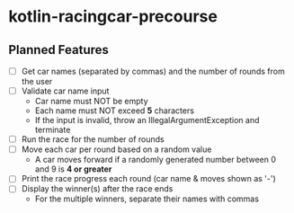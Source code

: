 # kotlin-racingcar-precourse

## Planned Features
- [ ] Get car names (separated by commas) and the number of rounds from the user
- [ ] Validate car name input
    - Car name must NOT be empty
    - Each name must NOT exceed **5** characters
    - If the input is invalid, throw an IllegalArgumentException and terminate
- [ ] Run the race for the number of rounds
- [ ] Move each car per round based on a random value
  - A car moves forward if a randomly generated number between 0 and 9 is **4 or greater**
- [ ] Print the race progress each round (car name & moves shown as '-')
- [ ] Display the winner(s) after the race ends
  - For the multiple winners, separate their names with commas
